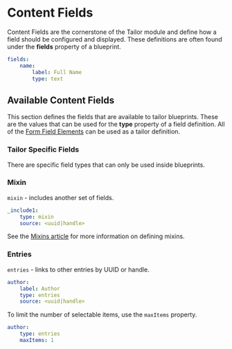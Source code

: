# Content Fields

Content Fields are the cornerstone of the Tailor module and define how a field should be configured and displayed. These definitions are often found under the **fields** property of a blueprint.

```yaml
fields:
    name:
        label: Full Name
        type: text
```

## Available Content Fields

This section defines the fields that are available to tailor blueprints. These are the values that can be used for the **type** property of a field definition. All of the [Form Field Elements](../element/definitions.md) can be used as a tailor definition.

### Tailor Specific Fields

There are specific field types that can only be used inside blueprints.

### Mixin

`mixin` - includes another set of fields.

```yaml
_include1:
    type: mixin
    source: <uuid|handle>
```

See the [Mixins article](blueprints/mixin.md) for more information on defining mixins.

### Entries

`entries` - links to other entries by UUID or handle.

```yaml
author:
    label: Author
    type: entries
    source: <uuid|handle>
```

To limit the number of selectable items, use the `maxItems` property.

```yaml
author:
    type: entries
    maxItems: 1
```
